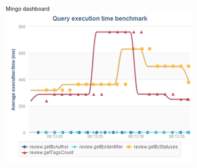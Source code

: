 Mingo dashboard
![Alt text](https://raw.githubusercontent.com/dmgcodevil/mingo/master/mingo-dashboard/img/dashboard-perf-query-execution.png)
